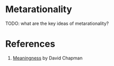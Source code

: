 # Metarationality

TODO: what are the key ideas of metarationality?

# References
1. [Meaningness][1] by David Chapman

[1]:	https://meaningness.com
